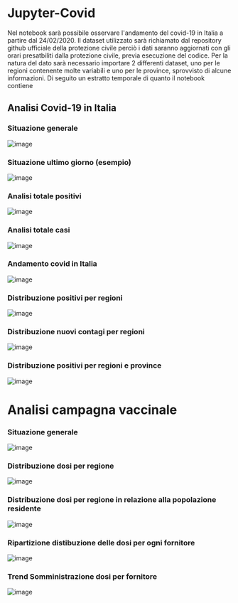 # Jupyter-Covid

Nel notebook sarà possibile osservare l'andamento del covid-19 in Italia a partire dal 24/02/2020.
Il dataset utilizzato sarà richiamato dal repository github ufficiale della protezione civile perciò i dati saranno aggiornati con gli orari presatbiliti dalla protezione civile, previa esecuzione del codice. Per la natura del dato sarà necessario importare 2 differenti dataset, uno per le regioni contenente molte variabili e uno per le province, sprovvisto di alcune informazioni.
Di seguito un estratto temporale di quanto il notebook contiene

## Analisi Covid-19 in Italia

### Situazione generale
![image](https://user-images.githubusercontent.com/41300767/118692672-968def00-b80a-11eb-8c6a-099ba08017e7.png)

### Situazione ultimo giorno (esempio)
![image](https://user-images.githubusercontent.com/41300767/118692704-9ee62a00-b80a-11eb-8fbc-e72bfa61a5c0.png)

### Analisi totale positivi 
![image](https://user-images.githubusercontent.com/41300767/118692787-b32a2700-b80a-11eb-88bc-0e275a76c87e.png)

### Analisi totale casi
![image](https://user-images.githubusercontent.com/41300767/118692878-cdfc9b80-b80a-11eb-889e-7fa46ff48a7f.png)

### Andamento covid in Italia
![image](https://user-images.githubusercontent.com/41300767/118692961-e4a2f280-b80a-11eb-8f30-bd8fb8b0a3ab.png)

### Distribuzione positivi per regioni
![image](https://user-images.githubusercontent.com/41300767/118693084-07350b80-b80b-11eb-9271-9cc8e6fb1ac0.png)

### Distribuzione nuovi contagi per regioni
![image](https://user-images.githubusercontent.com/41300767/118693129-0f8d4680-b80b-11eb-8382-1715614a7e4e.png)

### Distribuzione positivi per regioni e province
![image](https://user-images.githubusercontent.com/41300767/118693323-3fd4e500-b80b-11eb-9c66-fd12adb11e55.png)

# Analisi campagna vaccinale

### Situazione generale
![image](https://user-images.githubusercontent.com/41300767/118693441-53804b80-b80b-11eb-9fe8-e20eb4ec3b79.png)

### Distribuzione dosi per regione
![image](https://user-images.githubusercontent.com/41300767/118693556-714db080-b80b-11eb-84b1-7f6b67cee3fb.png)

### Distribuzione dosi per regione in relazione alla popolazione residente
![image](https://user-images.githubusercontent.com/41300767/118693641-89253480-b80b-11eb-9253-0bc55cb53898.png)

### Ripartizione distibuzione delle dosi per ogni fornitore
![image](https://user-images.githubusercontent.com/41300767/118693719-a0fcb880-b80b-11eb-9b7a-9c5f8cf35b2c.png)

### Trend Somministrazione dosi per fornitore
![image](https://user-images.githubusercontent.com/41300767/118693867-c1c50e00-b80b-11eb-904f-40debf338aa1.png)



